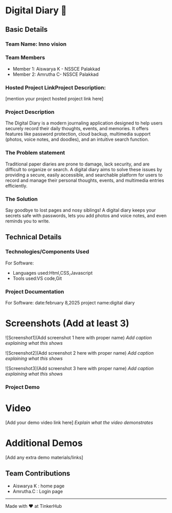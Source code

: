 # Digital Diary 🎯


## Basic Details
### Team Name: Inno vision


### Team Members
- Member 1: Aiswarya K - NSSCE Palakkad
- Member 2: Amrutha C- NSSCE Palakkad
  

### Hosted Project LinkProject Description:
[mention your project hosted project link here]

### Project Description
The Digital Diary is a modern journaling application designed to help users securely record their daily thoughts, events, and memories. It offers features like password protection, cloud backup, multimedia support (photos, voice notes, and doodles), and an intuitive search function.

### The Problem statement
Traditional paper diaries are prone to damage, lack security, and are difficult to organize or search. A digital diary aims to solve these issues by providing a secure, easily accessible, and searchable platform for users to record and manage their personal thoughts, events, and multimedia entries efficiently.

### The Solution
Say goodbye to lost pages and nosy siblings! A digital diary keeps your secrets safe with passwords, lets you add photos and voice notes, and even reminds you to write.

## Technical Details
### Technologies/Components Used
For Software:
- Languages used:Html,CSS,Javascript
- Tools used:VS code,Git

### Project Documentation
For Software: 
date:february 8,2025
project name:digital diary

# Screenshots (Add at least 3)
![Screenshot1](Add screenshot 1 here with proper name)
*Add caption explaining what this shows*

![Screenshot2](Add screenshot 2 here with proper name)
*Add caption explaining what this shows*

![Screenshot3](Add screenshot 3 here with proper name)
*Add caption explaining what this shows*

### Project Demo
# Video
[Add your demo video link here]
*Explain what the video demonstrates*

# Additional Demos
[Add any extra demo materials/links]
 
## Team Contributions
- Aiswarya K : home page
- Amrutha.C  : Login page

---
Made with ❤️ at TinkerHub
